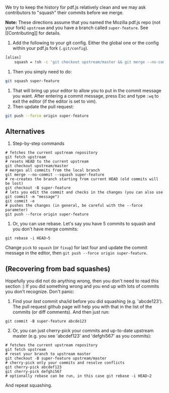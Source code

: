 We try to keep the history for pdf.js relatively clean and we may ask contributors to "squash" their commits before we merge.  

**Note:**
These directions assume that you named the Mozilla pdf.js repo (not your fork) `upstream` and you have a branch called `super-feature`. See [[Contributing]] for details.

1. Add the following to your git config. Either the global one or the config within your pdf.js fork (`.git/config`).
```bash
[alias]
	squash = !sh -c 'git checkout upstream/master && git merge --no-commit --squash $0 && git checkout -B $0 && git commit -e'
```
1. Then you simply need to do:
```bash
git squash super-feature
```
1. That will bring up your editor to allow you to put in the commit message you want. After entering a commit message, press Esc and type `:wq` to exit the editor (if the editor is set to vim).
1. Then update the pull request:
```bash
git push --force origin super-feature
```

## Alternatives
1. Step-by-step commands
  ```
  # fetches the current upstream repository
  git fetch upstream
  # resets HEAD to the current upstream
  git checkout upstream/master
  # merges all commits from the local branch
  git merge --no-commit --squash super-feature
  # re-creates the branch starting from current HEAD (old commits will be lost)
  git checkout -B super-feature
  # lets you edit the commit and checks in the changes (you can also use git commit -m "message")
  git commit -e
  # pushes the changes (in general, be careful with the --force parameter)
  git push --force origin super-feature
  ```

1. <a name="simple"></a>Or, you can use rebase. Let's say you have 5 commits to squash and you don't have merge commits:
  ```
  git rebase -i HEAD~5
  ```
  Change `pick` to `squash` (or `fixup`) for last four and update the commit message in the editor, then `git push --force origin super-feature`.

## (Recovering from bad squashes)

Hopefully you did not do anything wrong, then you don't need to read this section :) If you did something wrong and you end up with lots of commits you don't recognize. Don't panic:

1. Find your _last_ commit sha/id before you did squashing (e.g. 'abcde123'). The pull request github page will help you with that in the list of the commits (or diff comments). And then just run:

  ```
  git commit -B super-feature abcde123
  ```

2. Or, you can just cherry-pick your commits and up-to-date upstream master (e.g. you see 'abcdef123' and 'defghi567' as you commits):

  ```
  # fetches the current upstream repository
  git fetch upstream
  # reset your branch to upstream master
  git checkout -B super-feature upstream/master
  # cherry-pick only your commits and resolve conflicts
  git cherry-pick abcdef123
  git cherry-pick defghi567
  # optionally rebase can be run, in this case git rebase -i HEAD~2
  ```

And repeat squashing.